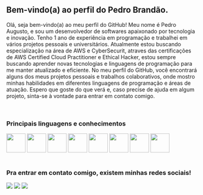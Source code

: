 ## Bem-vindo(a) ao perfil do Pedro Brandão.

Olá, seja bem-vindo(a) ao meu perfil do GitHub!
Meu nome é Pedro Augusto, e sou um desenvolvedor de softwares apaixonado por tecnologia e inovação. Tenho 1 ano de experiência em programação e trabalhei em vários projetos pessoais e universitários.
Atualmente estou buscando especialização na área de AWS e CyberSecurit, atraves das certificações de AWS Certified Cloud Practitioner e Ethical Hacker, estou sempre buscando aprender novas tecnologias e linguagens de programação para me manter atualizado e eficiente.
No meu perfil do GitHub, você encontrará alguns dos meus projetos pessoais e trabalhos colaborativos, onde mostro minhas habilidades em diferentes linguagens de programação e áreas de atuação. Espero que goste do que verá e, caso precise de ajuda em algum projeto, sinta-se à vontade para entrar em contato comigo.


 <br>
 
  ### Principais linguagens e conhecimentos
  
  <div>
  
  <img src="https://github.com/PedroAABR/PedroAABR/assets/101150972/8850d060-c73e-424c-a200-e02a39566fb3" width="50" height="50" />
  <img src="https://github.com/PedroAABR/PedroAABR/assets/101150972/c6cb9c81-011a-4033-b203-50e65bfbbf65" width="50" height="50" />
  <img src="https://github.com/PedroAABR/PedroAABR/assets/101150972/e1e7c5d2-4f0e-49a0-b7ef-39b571d91515" width="50" height="50" />
  <img src="https://cdn.jsdelivr.net/gh/devicons/devicon/icons/javascript/javascript-original.svg" widht="50" height="50" />
  <img src="https://cdn.jsdelivr.net/gh/devicons/devicon/icons/java/java-original.svg" widht="50" height="50" />             
  <img src="https://cdn.jsdelivr.net/gh/devicons/devicon/icons/figma/figma-original.svg" widht="50" height="50" />
  <img src="https://cdn.jsdelivr.net/gh/devicons/devicon/icons/git/git-original.svg" widht="50" height="50" />
  <img src="https://cdn.jsdelivr.net/gh/devicons/devicon/icons/github/github-original.svg" widht="50" height="50" />                   
          
  <div>      

 
 <br>
 
  ### Pra entrar em contato comigo, existem minhas redes sociais!
 
<div> 
 
  <a href="https://www.instagram.com/pedrobrandao152/" target="_blank"><img src="https://img.shields.io/badge/-Instagram-%23E4405F?style=for-the-badge&logo=instagram&logoColor=white" target="_blank"></a>
  <a href="https://www.linkedin.com/in/pedroaugustoabrandao" target="_blank"><img src="https://img.shields.io/badge/-LinkedIn-%230077B5?style=for-the-badge&logo=linkedin&logoColor=white" target="_blank"></a>
<a href = "mailto:pedroaugustoabrandao@gmail.com"><img src="https://img.shields.io/badge/-Gmail-%23333?style=for-the-badge&logo=gmail&logoColor=white" target="_blank"></a>
 
</div>
